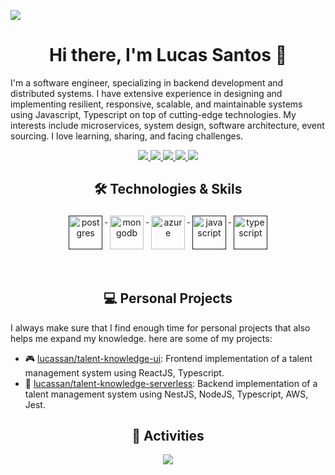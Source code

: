 ![](assets/header.png)

<h1 align="center">Hi there, I'm Lucas Santos 👋</h1>

I'm a software engineer, specializing in backend development and distributed systems. I have extensive experience in designing and implementing resilient, responsive, scalable, and maintainable systems using Javascript, Typescript on top of cutting-edge technologies. My interests include microservices, system design, software architecture, event sourcing. I love learning, sharing, and facing challenges.

<p align="center"> 
 <a href="https://twitter.com/luke_germano" alt="lucas santos twitter">
   <img src="https://img.shields.io/badge/%20-Twitter-%231DA1F2?logo=twitter&logoColor=white&style=for-the-badge" />
 </a>
 <a href="https://lucassan.github.io" alt="lucas santos blog">
   <img src="https://img.shields.io/static/v1?style=for-the-badge&message=Blog&color=%23F58025&logo=rss&logoColor=FFFFFF&label=" />
 </a>
 <a href="https://github.com/LucasSan" alt="lucas santos github">
   <img src="https://img.shields.io/badge/%20-GitHub-black?logo=GitHub&logoColor=white&style=for-the-badge" />
 </a>
 <a href="https://www.linkedin.com/in/lukegermano" alt="lucas santos linkedin">
   <img src="https://img.shields.io/badge/%20-LinkedIn-%230A66C2?logo=linkedin&logoColor=white&style=for-the-badge&link=https://www.linkedin.com/in/mehdihadeli" />
 </a>
 <a>
   <img src="https://komarev.com/ghpvc/?username=lucassan&color=ff69b4&style=for-the-badge" />
 </a>
</p>

<h2 align="center">🛠 Technologies & Skils</h2>

<p align="center">
    <a href="">
        <img src="https://cdn.jsdelivr.net/gh/devicons/devicon/icons/postgresql/postgresql-original-wordmark.svg"
            width="54" height="54" alt="postgres" style="vertical-align:top; margin:4px">
    </a>
    <a href="https://www.mongodb.com/">
        <img src="https://cdn.jsdelivr.net/gh/devicons/devicon/icons/mongodb/mongodb-original-wordmark.svg" width="54"
            height="54" alt="mongodb" style="vertical-align:top; margin:4px;">
    </a>
    <a href="https://aws.amazon.com">
        <img src="https://cdn.jsdelivr.net/gh/devicons/devicon/icons/amazonwebservices/amazonwebservices-original.svg" width="54" height="54"
            alt="azure" style="vertical-align:top; margin:4px">
    </a>
    <a href="">
        <img src="https://cdn.jsdelivr.net/gh/devicons/devicon/icons/javascript/javascript-original.svg" width="54"
            height="54" alt="javascript" style="vertical-align:top; margin:4px">
    </a>
    <a href="">
        <img src="https://cdn.jsdelivr.net/gh/devicons/devicon/icons/typescript/typescript-original.svg"
            alt="typescript" width="54" height="54" style="vertical-align:top; margin:4px;">
    </a>
</p>

<br/>

<h2 align="center">💻 Personal Projects</h2>

<p align="left">
  I always make sure that I find enough time for personal projects that also helps me expand my knowledge. here are some of my projects:
</p>

- 🎮 [lucassan/talent-knowledge-ui](https://github.com/LucasSan/telent-knowledge-ui): Frontend implementation of a talent management system using ReactJS, Typescript.
- 🚀 [lucassan/talent-knowledge-serverless](https://github.com/LucasSan/talent-knowledge-serverless): Backend implementation of a talent management system using NestJS, NodeJS, Typescript, AWS, Jest.

<h2 align="center">🚀 Activities</h2>
<p align="center">
  <a href="#" alt="mehdi hadeli's github stats"><img src="https://github-readme-stats.vercel.app/api?username=lucassan" /></a>
</p>
